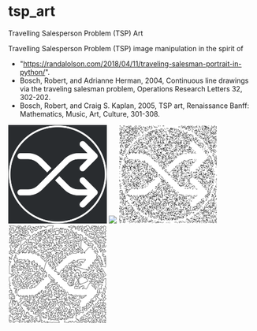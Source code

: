 # tsp_art
Travelling Salesperson Problem (TSP) Art

Travelling Salesperson Problem (TSP) image manipulation in the spirit of
- "https://randalolson.com/2018/04/11/traveling-salesman-portrait-in-python/".
- Bosch, Robert, and Adrianne Herman, 2004, Continuous line drawings via the traveling salesman problem, Operations Research Letters 32, 302-202.
- Bosch, Robert, and Craig S. Kaplan, 2005, TSP art, Renaissance Banff: Mathematics, Music, Art, Culture, 301-308.

<img src="img/img_0.png" width="200"> <img src="img/img_1.png" width="200"> <img src="img/img_2.png" width="200"> <img src="img/img_3.png" width="200">
